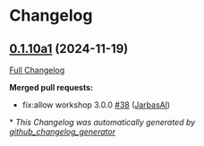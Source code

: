 # Changelog

## [0.1.10a1](https://github.com/OpenVoiceOS/skill-ovos-hello-world/tree/0.1.10a1) (2024-11-19)

[Full Changelog](https://github.com/OpenVoiceOS/skill-ovos-hello-world/compare/0.1.9...0.1.10a1)

**Merged pull requests:**

- fix:allow workshop 3.0.0 [\#38](https://github.com/OpenVoiceOS/skill-ovos-hello-world/pull/38) ([JarbasAl](https://github.com/JarbasAl))



\* *This Changelog was automatically generated by [github_changelog_generator](https://github.com/github-changelog-generator/github-changelog-generator)*
